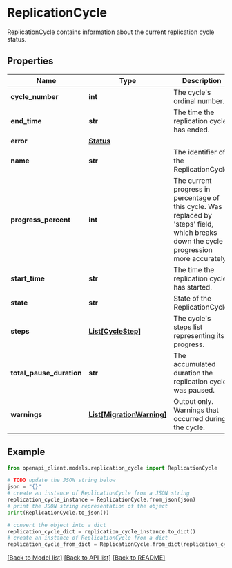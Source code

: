 # ReplicationCycle

ReplicationCycle contains information about the current replication cycle status.

## Properties

Name | Type | Description | Notes
------------ | ------------- | ------------- | -------------
**cycle_number** | **int** | The cycle&#39;s ordinal number. | [optional] 
**end_time** | **str** | The time the replication cycle has ended. | [optional] 
**error** | [**Status**](Status.md) |  | [optional] 
**name** | **str** | The identifier of the ReplicationCycle. | [optional] 
**progress_percent** | **int** | The current progress in percentage of this cycle. Was replaced by &#39;steps&#39; field, which breaks down the cycle progression more accurately. | [optional] 
**start_time** | **str** | The time the replication cycle has started. | [optional] 
**state** | **str** | State of the ReplicationCycle. | [optional] 
**steps** | [**List[CycleStep]**](CycleStep.md) | The cycle&#39;s steps list representing its progress. | [optional] 
**total_pause_duration** | **str** | The accumulated duration the replication cycle was paused. | [optional] 
**warnings** | [**List[MigrationWarning]**](MigrationWarning.md) | Output only. Warnings that occurred during the cycle. | [optional] [readonly] 

## Example

```python
from openapi_client.models.replication_cycle import ReplicationCycle

# TODO update the JSON string below
json = "{}"
# create an instance of ReplicationCycle from a JSON string
replication_cycle_instance = ReplicationCycle.from_json(json)
# print the JSON string representation of the object
print(ReplicationCycle.to_json())

# convert the object into a dict
replication_cycle_dict = replication_cycle_instance.to_dict()
# create an instance of ReplicationCycle from a dict
replication_cycle_from_dict = ReplicationCycle.from_dict(replication_cycle_dict)
```
[[Back to Model list]](../README.md#documentation-for-models) [[Back to API list]](../README.md#documentation-for-api-endpoints) [[Back to README]](../README.md)


